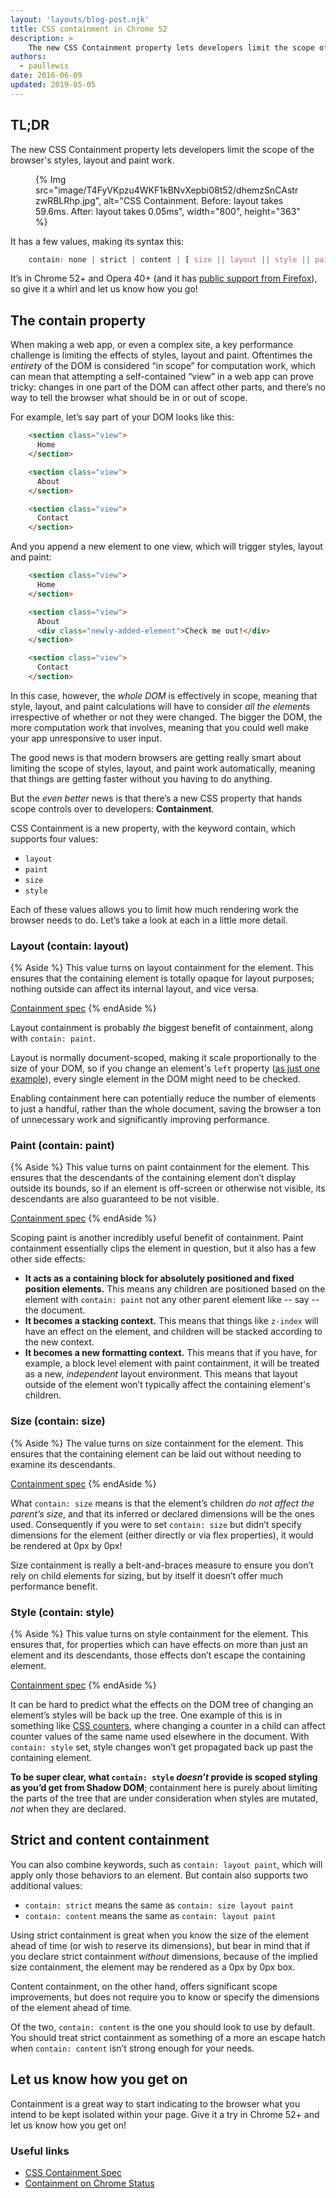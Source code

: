 ```yaml
---
layout: 'layouts/blog-post.njk'
title: CSS containment in Chrome 52
description: >
    The new CSS Containment property lets developers limit the scope of the browser’s styles, layout and paint work.
authors:
  - paullewis
date: 2016-06-09
updated: 2019-05-05
---
```


## TL;DR
The new CSS Containment property lets developers limit the scope of the browser's styles, layout and paint work.

<figure>
{% Img src="image/T4FyVKpzu4WKF1kBNvXepbi08t52/dhemzSnCAstrzwRBLRhp.jpg", alt="CSS Containment. Before: layout takes 59.6ms. After: layout takes 0.05ms", width="800", height="363" %}
</figure>

It has a few values, making its syntax this:

```css
    contain: none | strict | content | [ size || layout || style || paint ]
```

It’s in Chrome 52+ and Opera 40+ (and it has [public support from Firefox](https://www.chromestatus.com/features/6522186978295808)), so give it a whirl and let us know how you go!

## The contain property

When making a web app, or even a complex site, a key performance challenge is limiting the effects of styles, layout and paint. Oftentimes the _entirety_ of the DOM is considered “in scope” for computation work, which can mean that attempting a self-contained “view” in a web app can prove tricky: changes in one part of the DOM can affect other parts, and there’s no way to tell the browser what should be in or out of scope.

For example, let’s say part of your DOM looks like this:

```html
    <section class="view">
      Home
    </section>

    <section class="view">
      About
    </section>

    <section class="view">
      Contact
    </section>
```

And you append a new element to one view, which will trigger styles, layout and paint:

```html
    <section class="view">
      Home
    </section>

    <section class="view">
      About
      <div class="newly-added-element">Check me out!</div>
    </section>

    <section class="view">
      Contact
    </section>
```

In this case, however, the _whole DOM_ is effectively in scope, meaning that style, layout, and paint calculations will have to consider _all the elements_ irrespective of whether or not they were changed. The bigger the DOM, the more computation work that involves, meaning that you could well make your app unresponsive to user input.

The good news is that modern browsers are getting really smart about limiting the scope of styles, layout, and paint work automatically, meaning that things are getting faster without you having to do anything.

But the _even better_ news is that there’s a new CSS property that hands scope controls over to developers: **Containment**.

CSS Containment is a new property, with the keyword contain, which supports four values:

* `layout`
* `paint`
* `size`
* `style`

Each of these values allows you to limit how much rendering work the browser needs to do. Let’s take a look at each in a little more detail.

### Layout (contain: layout)

{% Aside %}
This value turns on layout containment for the element. This ensures that the containing element is totally opaque for layout purposes; nothing outside can affect its internal layout, and vice versa. 

[Containment spec](https://drafts.csswg.org/css-contain/#valdef-contain-layout)
{% endAside %}

Layout containment is probably _the_ biggest benefit of containment, along with `contain: paint`.

Layout is normally document-scoped, making it scale proportionally to the size of your DOM, so if you change an element's `left` property ([as just one example](https://csstriggers.com)), every single element in the DOM might need to be checked.

Enabling containment here can potentially reduce the number of elements to just a handful, rather than the whole document, saving the browser a ton of unnecessary work and significantly improving performance.

### Paint (contain: paint)

{% Aside %}
This value turns on paint containment for the element. This ensures that the descendants of the containing element don’t display outside its bounds, so if an element is off-screen or otherwise not visible, its descendants are also guaranteed to be not visible.

[Containment spec](https://drafts.csswg.org/css-containment/#valdef-contain-paint)
{% endAside %}

Scoping paint is another incredibly useful benefit of containment. Paint containment essentially clips the element in question, but it also has a few other side effects:

* **It acts as a containing block for absolutely positioned and fixed position elements.** This means any children are positioned based on the element with `contain: paint` not any other parent element like -- say -- the document.
* **It becomes a stacking context.** This means that things like `z-index` will have an effect on the element, and children will be stacked according to the new context.
* **It becomes a new formatting context.** This means that if you have, for example, a block level element with paint containment, it will be treated as a new, _independent_ layout environment. This means that layout outside of the element won’t typically affect the containing element's children.

### Size (contain: size)

{% Aside %}
The value turns on size containment for the element. This ensures that the containing element can be laid out without needing to examine its descendants.

[Containment spec](https://drafts.csswg.org/css-contain/#valdef-contain-size)
{% endAside %}


What `contain: size` means is that the element’s children _do not affect the parent’s size_, and that its inferred or declared dimensions will be the ones used. Consequently if you were to set `contain: size` but didn’t specify dimensions for the element (either directly or via flex properties), it would be rendered at 0px by 0px!

Size containment is really a belt-and-braces measure to ensure you don’t rely on child elements for sizing, but by itself it doesn’t offer much performance benefit.

### Style (contain: style)

{% Aside %}
This value turns on style containment for the element. This ensures that, for properties which can have effects on more than just an element and its descendants, those effects don’t escape the containing element.

[Containment spec](https://drafts.csswg.org/css-contain/#valdef-contain-style)
{% endAside %}


It can be hard to predict what the effects on the DOM tree of changing an element’s styles will be back up the tree. One example of this is in something like [CSS counters](https://developer.mozilla.org/docs/Web/CSS/CSS_Lists_and_Counters/Using_CSS_counters), where changing a counter in a child can affect counter values of the same name used elsewhere in the document. With `contain: style` set, style changes won’t get propagated back up past the containing element.

**To be super clear, what `contain: style` _doesn’t_ provide is scoped styling as you’d get from Shadow DOM**; containment here is purely about limiting the parts of the tree that are under consideration when styles are mutated, _not_ when they are declared.

## Strict and content containment

You can also combine keywords, such as `contain: layout paint`, which will apply only those behaviors to an element. But contain also supports two additional values:

* `contain: strict` means the same as `contain: size layout paint`
* `contain: content` means the same as `contain: layout paint`

Using strict containment is great when you know the size of the element ahead of time (or wish to reserve its dimensions), but bear in mind that if you declare strict containment _without_ dimensions, because of the implied size containment, the element may be rendered as a 0px by 0px box.

Content containment, on the other hand, offers significant scope improvements, but does not require you to know or specify the dimensions of the element ahead of time.

Of the two, `contain: content` is the one you should look to use by default. You should treat strict containment as something of a more an escape hatch when `contain: content` isn’t strong enough for your needs.

## Let us know how you get on

Containment is a great way to start indicating to the browser what you intend to be kept isolated within your page. Give it a try in Chrome 52+ and let us know how you get on!

### Useful links

* [CSS Containment Spec](https://drafts.csswg.org/css-contain/)
* [Containment on Chrome Status](https://www.chromestatus.com/features/6522186978295808)


